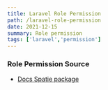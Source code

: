 ```yaml
---
title: Laravel Role Permission
path: /laravel-role-permission
date: 2021-12-15
summary: Role permission 
tags: ['laravel','permission']
---
```


### Role Permission Source
- [Docs Spatie package](https://spatie.be/docs/laravel-permission/v5/introduction)
